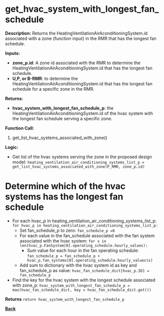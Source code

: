 # get_hvac_system_with_longest_fan_schedule

**Description:** Returns the HeatingVentilationAirAconditioningSystem.id associated with a zone (function input) in the RMR that has the longest fan schedule.

**Inputs:**
- **zone_p.id**: A zone id associated with the RMR to determine the HeatingVentilationAirAconditioningSystem.id that has the longest fan schedule.
- **U,P, or B-RMR**: to determine the HeatingVentilationAirAconditioningSystem.id that has the longest fan schedule for a specific zone in the RMR.

**Returns:**
- **hvac_system_with_longest_fan_schedule_p**: the HeatingVentilationAirAconditioningSystem.id of the hvac system with the longest fan schedule serving a specific zone.
 
**Function Call:**

1. get_list_hvac_systems_associated_with_zone()

**Logic:**
- Get list of the hvac systems serving the zone in the proposed design model: `heating_ventilation_air_conditioning_systems_list_p = get_list_hvac_systems_associated_with_zone(P_RMR, zone_p.id)`

# Determine which of the hvac systems has the longest fan schedule
- For each hvac_p in heating_ventilation_air_conditioning_systems_list_p: `for hvac_p in heating_ventilation_air_conditioning_systems_list_p:`
    - Set fan_schedule_p to zero: `fan_schedule_p =0`       
    - For each value in the fan_schedule associated with the fan system associated with the hvac system: `for x in len(hvac_p.FanSystem[0].operating_schedule.hourly_values):`
        - Sum value for each hour in the fan operating schedule: `fan_schedule_p = fan_schedule_p + hvac_p.fan_systems[0].operating_schedule.hourly_values(x)`
    - Add sum to dictionary with the hvac system id as key and fan_schedule_p as value: `hvac_fan_schedule_dict[hvac_p.ID] = fan_schedule_p`
- Find the key for the hvac system with the longest schedule associated with zone_p: `hvac_system_with_longest_fan_schedule_p = max(hvac_fan_schedule_dict, key = hvac_fan_schedule_dict.get())`

 **Returns** `return hvac_system_with_longest_fan_schedule_p`  

**[Back](../_toc.md)**
